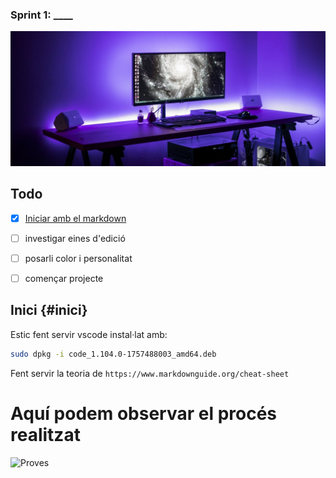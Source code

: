 ### Sprint 1: ____

![Portada](images/sp1/portada.jpg)

## Todo 
- [x] [Iniciar amb el markdown](#inici)
- [ ] investigar eines d'edició
- [ ] posarli color i personalitat
- [ ] començar projecte


## Inici {#inici}
Estic fent servir vscode instal·lat amb:
```bash
sudo dpkg -i code_1.104.0-1757488003_amd64.deb
```

Fent servir la teoria de `https://www.markdownguide.org/cheat-sheet`

# Aquí podem observar el procés realitzat
![Proves](comprovacions/sp1_testing.gif)